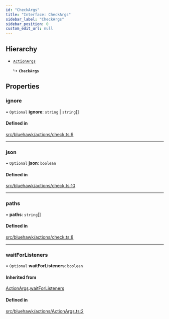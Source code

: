 ```yaml
---
id: "CheckArgs"
title: "Interface: CheckArgs"
sidebar_label: "CheckArgs"
sidebar_position: 0
custom_edit_url: null
---
```


## Hierarchy

- [`ActionArgs`](ActionArgs)

  ↳ **`CheckArgs`**

## Properties

### ignore

• `Optional` **ignore**: `string` \| `string`[]

#### Defined in

[src/bluehawk/actions/check.ts:9](https://github.com/mongodben/Bluehawk/blob/d355b52/src/bluehawk/actions/check.ts#L9)

___

### json

• `Optional` **json**: `boolean`

#### Defined in

[src/bluehawk/actions/check.ts:10](https://github.com/mongodben/Bluehawk/blob/d355b52/src/bluehawk/actions/check.ts#L10)

___

### paths

• **paths**: `string`[]

#### Defined in

[src/bluehawk/actions/check.ts:8](https://github.com/mongodben/Bluehawk/blob/d355b52/src/bluehawk/actions/check.ts#L8)

___

### waitForListeners

• `Optional` **waitForListeners**: `boolean`

#### Inherited from

[ActionArgs](ActionArgs).[waitForListeners](ActionArgs#waitforlisteners)

#### Defined in

[src/bluehawk/actions/ActionArgs.ts:2](https://github.com/mongodben/Bluehawk/blob/d355b52/src/bluehawk/actions/ActionArgs.ts#L2)
